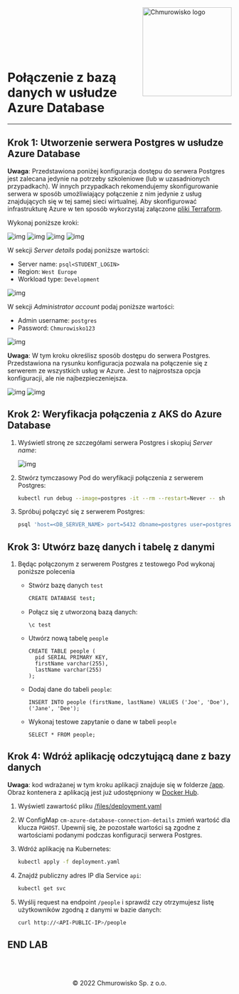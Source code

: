 <img src="../../../img/logo.png" alt="Chmurowisko logo" width="200" align="right">
<br><br>
<br><br>
<br><br>

# Połączenie z bazą danych w usłudze Azure Database

---

## Krok 1: Utworzenie serwera Postgres w usłudze Azure Database

**Uwaga**: Przedstawiona poniżej konfiguracja dostępu do serwera Postgres jest zalecana jedynie na potrzeby szkoleniowe (lub w uzasadnionych przypadkach). W innych przypadkach rekomendujemy skonfigurowanie serwera w sposób umożliwiający połączenie z nim jedynie z usług znajdujących się w tej samej sieci wirtualnej. Aby skonfigurować infrastrukturę Azure w ten sposób wykorzystaj załączone [pliki Terraform](./terraform).

Wykonaj poniższe kroki:

![img](./img/01-create.png)
![img](./img/02-find-postgres.png)
![img](./img/03-click-create.png)
![img](./img/04-choose-flexible-server.png)

W sekcji _Server details_ podaj poniższe wartości:

  - Server name: `psql<STUDENT_LOGIN>`
  - Region: `West Europe`
  - Workload type: `Development`

![img](./img/05-server-details.png)

W sekcji _Administrator account_ podaj poniższe wartości:

  - Admin username: `postgres`
  - Password: `Chmurowisko123`

![img](./img/06-admin-details.png)

**Uwaga**: W tym kroku określisz sposób dostępu do serwera Postgres. Przedstawiona na rysunku konfiguracja pozwala na połączenie się z serwerem ze wszystkich usług w Azure. Jest to najprostsza opcja konfiguracji, ale nie najbezpieczeniejsza.

![img](./img/07-networking-details.png)
![img](./img/08-create-database.png)

## Krok 2: Weryfikacja połączenia z AKS do Azure Database

1. Wyświetl stronę ze szczegółami serwera Postgres i skopiuj _Server name_:

    ![img](./img/09-database-hostname.png)

1. Stwórz tymczasowy Pod do weryfikacji połączenia z serwerem Postgres:

    ```bash
    kubectl run debug --image=postgres -it --rm --restart=Never -- sh
    ```

1. Spróbuj połączyć się z serwerem Postgres:

    ```bash
    psql 'host=<DB_SERVER_NAME> port=5432 dbname=postgres user=postgres sslmode=require password=Chmurowisko123'
    ```

## Krok 3: Utwórz bazę danych i tabelę z danymi

1. Będąc połączonym z serwerem Postgres z testowego Pod wykonaj poniższe polecenia

    - Stwórz bazę danych `test`

        ```bash
        CREATE DATABASE test;
        ```

    - Połącz się z utworzoną bazą danych:

        ```
        \c test
        ```

    - Utwórz nową tabelę `people`

        ```
        CREATE TABLE people (
          pid SERIAL PRIMARY KEY,
          firstName varchar(255),
          lastName varchar(255)
        );
        ```

    - Dodaj dane do tabeli `people`:

        ```
        INSERT INTO people (firstName, lastName) VALUES ('Joe', 'Doe'), ('Jane', 'Dee');
        ```

    - Wykonaj testowe zapytanie o dane w tabeli `people`

        ```
        SELECT * FROM people;
        ```

## Krok 4: Wdróż aplikację odczytującą dane z bazy danych

**Uwaga**: kod wdrażanej w tym kroku aplikacji znajduje się w folderze [/app](./app). Obraz kontenera z aplikacją jest już udostępniony w [Docker Hub](https://hub.docker.com/repository/docker/macborowy/azure-database-psql).

1. Wyświetl zawartość pliku [/files/deployment.yaml](./files/deployment.yaml)
1. W ConfigMap `cm-azure-database-connection-details` zmień wartość dla klucza `PGHOST`. Upewnij się, że pozostałe wartości są zgodne z wartościami podanymi podczas konfiguracji serwera Postgres.
1. Wdróż aplikację na Kubernetes:

    ```bash
    kubectl apply -f deployment.yaml
    ```

1. Znajdź publiczny adres IP dla Service `api`:

    ```bash
    kubectl get svc
    ```

1. Wyślij request na endpoint `/people` i sprawdź czy otrzymujesz listę użytkowników zgodną z danymi w bazie danych:

    ```bash
    curl http://<API-PUBLIC-IP>/people
    ```

## END LAB

<br><br>

<center><p>&copy; 2022 Chmurowisko Sp. z o.o.<p></center>
